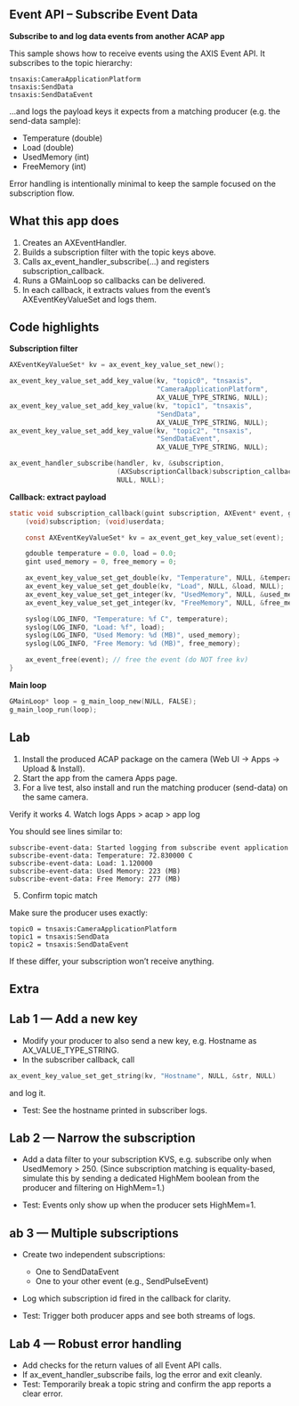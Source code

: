 
## Event API – Subscribe Event Data

**Subscribe to and log data events from another ACAP app**

This sample shows how to receive events using the AXIS Event API. It subscribes to the topic hierarchy:
```
tnsaxis:CameraApplicationPlatform
tnsaxis:SendData
tnsaxis:SendDataEvent
```
…and logs the payload keys it expects from a matching producer (e.g. the send-data sample):

- Temperature (double)
- Load (double)
- UsedMemory (int)
- FreeMemory (int)

Error handling is intentionally minimal to keep the sample focused on the subscription flow.

## What this app does

1. Creates an AXEventHandler.
2. Builds a subscription filter with the topic keys above.
3. Calls ax_event_handler_subscribe(...) and registers subscription_callback.
4. Runs a GMainLoop so callbacks can be delivered.
5. In each callback, it extracts values from the event’s AXEventKeyValueSet and logs them.

## Code highlights

**Subscription filter**

```c
AXEventKeyValueSet* kv = ax_event_key_value_set_new();

ax_event_key_value_set_add_key_value(kv, "topic0", "tnsaxis",
                                     "CameraApplicationPlatform",
                                     AX_VALUE_TYPE_STRING, NULL);
ax_event_key_value_set_add_key_value(kv, "topic1", "tnsaxis",
                                     "SendData",
                                     AX_VALUE_TYPE_STRING, NULL);
ax_event_key_value_set_add_key_value(kv, "topic2", "tnsaxis",
                                     "SendDataEvent",
                                     AX_VALUE_TYPE_STRING, NULL);

ax_event_handler_subscribe(handler, kv, &subscription,
                           (AXSubscriptionCallback)subscription_callback,
                           NULL, NULL);
```

**Callback: extract payload**

```c
static void subscription_callback(guint subscription, AXEvent* event, gpointer* userdata) {
    (void)subscription; (void)userdata;

    const AXEventKeyValueSet* kv = ax_event_get_key_value_set(event);

    gdouble temperature = 0.0, load = 0.0;
    gint used_memory = 0, free_memory = 0;

    ax_event_key_value_set_get_double(kv, "Temperature", NULL, &temperature, NULL);
    ax_event_key_value_set_get_double(kv, "Load", NULL, &load, NULL);
    ax_event_key_value_set_get_integer(kv, "UsedMemory", NULL, &used_memory, NULL);
    ax_event_key_value_set_get_integer(kv, "FreeMemory", NULL, &free_memory, NULL);

    syslog(LOG_INFO, "Temperature: %f C", temperature);
    syslog(LOG_INFO, "Load: %f", load);
    syslog(LOG_INFO, "Used Memory: %d (MB)", used_memory);
    syslog(LOG_INFO, "Free Memory: %d (MB)", free_memory);

    ax_event_free(event); // free the event (do NOT free kv)
}
```

**Main loop**

```c
GMainLoop* loop = g_main_loop_new(NULL, FALSE);
g_main_loop_run(loop);

```
## Lab

1. Install the produced ACAP package on the camera (Web UI → Apps → Upload & Install).
2. Start the app from the camera Apps page.
3. For a live test, also install and run the matching producer (send-data) on the same camera.

Verify it works
4. Watch logs    Apps > acap > app log

You should see lines similar to:
```
subscribe-event-data: Started logging from subscribe event application
subscribe-event-data: Temperature: 72.830000 C
subscribe-event-data: Load: 1.120000
subscribe-event-data: Used Memory: 223 (MB)
subscribe-event-data: Free Memory: 277 (MB)
```

5. Confirm topic match

Make sure the producer uses exactly:

```
topic0 = tnsaxis:CameraApplicationPlatform
topic1 = tnsaxis:SendData
topic2 = tnsaxis:SendDataEvent
```

If these differ, your subscription won’t receive anything.


## Extra


## Lab 1 — Add a new key

- Modify your producer to also send a new key, e.g. Hostname as AX_VALUE_TYPE_STRING.
- In the subscriber callback, call

```c
ax_event_key_value_set_get_string(kv, "Hostname", NULL, &str, NULL)
```
and log it.

- Test: See the hostname printed in subscriber logs.

## Lab 2 — Narrow the subscription

- Add a data filter to your subscription KVS, e.g. subscribe only when UsedMemory > 250.
(Since subscription matching is equality-based, simulate this by sending a dedicated HighMem boolean from the producer and filtering on HighMem=1.)

- Test: Events only show up when the producer sets HighMem=1.

## ab 3 — Multiple subscriptions

- Create two independent subscriptions:
    - One to SendDataEvent
    - One to your other event (e.g., SendPulseEvent)

- Log which subscription id fired in the callback for clarity.
- Test: Trigger both producer apps and see both streams of logs.

## Lab 4 — Robust error handling

- Add checks for the return values of all Event API calls.
- If ax_event_handler_subscribe fails, log the error and exit cleanly.
- Test: Temporarily break a topic string and confirm the app reports a clear error.
